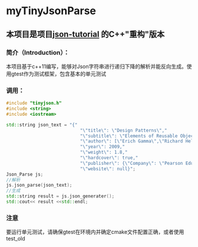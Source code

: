 # myTinyJsonParse

## 本项目是项目[json-tutorial](https://github.com/miloyip/json-tutorial) 的C++"重构"版本

### 简介（Introduction）：
本项目基于c++11编写，能够对Json字符串进行递归下降的解析并能反向生成。使用gtest作为测试框架，包含基本的单元测试

### 调用：

```c++
#include "tinyjson.h"
#include <string>
#include <iostream>

std::string json_text = "{"
                            "\"title\": \"Design Patterns\","
                            "\"subtitle\": \"Elements of Reusable Object-Oriented Software\","
                            "\"author\": [\"Erich Gamma\",\"Richard Helm\",\"Ralph Johnson\",\"John Vlissides\"],"
                            "\"year\": 2009,"
                            "\"weight\": 1.8,"
                            "\"hardcover\": true,"
                            "\"publisher\": {\"Company\": \"Pearson Education\",\"Country\": \"India\"},"
                            "\"website\": null}";
Json_Parse js;
//解析
js.json_parse(json_text);
//生成
std::string result = js.json_generater();
std::cout<< result <<std::endl;
```

### 注意

要运行单元测试，请确保gtest在环境内并确定cmake文件配置正确，或者使用test_old